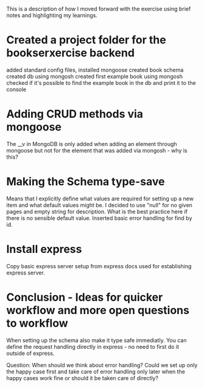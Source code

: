 This is a description of how I moved forward with the exercise using brief notes and highlighting my learnings.

# Created a project folder for the bookserxercise backend

added standard config files,
installed mongoose
created book schema
created db using mongosh
created first example book using mongosh
checked if it's possible to find the example book in the db and print it to the console

# Adding CRUD methods via mongoose
The __v in MongoDB is only added when adding an element through mongoose but not for the element that was added via mongosh - why is this?

# Making the Schema type-save
Means that I explicitly define what values are required for setting up a new item and what default values might be.
I decided to use "null" for no given pages and empty string for description. What is the best practice here if there is no sensible default value.
Inserted basic error handling for find by id.

# Install express
Copy basic express server setup from express docs used for establishing express server.




# Conclusion - Ideas for quicker workflow and more open questions to workflow
When setting up the schema also make it type safe immediatly.
You can define the request handling directly in express - no need to first do it outside of express.

Question: When should we think about error handling? Could we set up only the happy case first and take care of error handling only later when the happy cases work fine or should it be taken care of directly?

